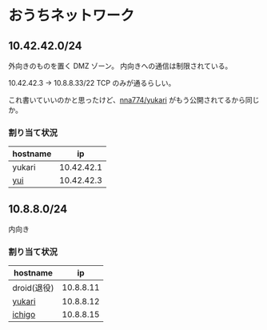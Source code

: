 # おうちネットワーク

## 10.42.42.0/24

外向きのものを置く DMZ ゾーン。
内向きへの通信は制限されている。

10.42.42.3 -> 10.8.8.33/22 TCP のみが通るらしい。

これ書いていいのかと思ったけど、[nna774/yukari](https://github.com/nna774/yukari/) がもう公開されてるから同じか。

### 割り当て状況

|hostname|ip|
|----|------|
|yukari|10.42.42.1|
|[yui](https://yui.nna774.net/)|10.42.42.3|

## 10.8.8.0/24

内向き

### 割り当て状況

|hostname|ip|
|----|------|
|droid(退役)|10.8.8.11|
|[yukari](http://yukari.nna774.net/)|10.8.8.12|
|[ichigo](http://ichigo.nna774.net/)|10.8.8.15|
